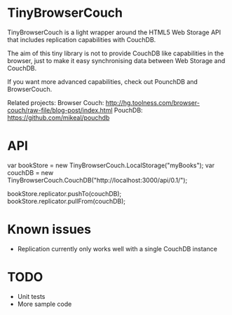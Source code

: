 TinyBrowserCouch
================================

TinyBrowserCouch is a light wrapper around the HTML5 Web Storage API that includes replication capabilities with CouchDB.

The aim of this tiny library is not to provide CouchDB like capabilities in the browser, just to make it easy synchronising data between Web Storage and CouchDB.

If you want more advanced capabilities, check out PounchDB and BrowserCouch.

Related projects:
Browser Couch: http://hg.toolness.com/browser-couch/raw-file/blog-post/index.html
PouchDB: https://github.com/mikeal/pouchdb

# API

var bookStore = new TinyBrowserCouch.LocalStorage("myBooks");
var couchDB = new TinyBrowserCouch.CouchDB("http://localhost:3000/api/0.1/");

bookStore.replicator.pushTo(couchDB);
bookStore.replicator.pullFrom(couchDB);

# Known issues

* Replication currently only works well with a single CouchDB instance

# TODO

* Unit tests
* More sample code
